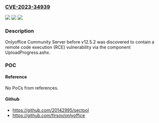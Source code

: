 ### [CVE-2023-34939](https://cve.mitre.org/cgi-bin/cvename.cgi?name=CVE-2023-34939)
![](https://img.shields.io/static/v1?label=Product&message=n%2Fa&color=blue)
![](https://img.shields.io/static/v1?label=Version&message=n%2Fa&color=blue)
![](https://img.shields.io/static/v1?label=Vulnerability&message=n%2Fa&color=brighgreen)

### Description

Onlyoffice Community Server before v12.5.2 was discovered to contain a remote code execution (RCE) vulnerability via the component UploadProgress.ashx.

### POC

#### Reference
No PoCs from references.

#### Github
- https://github.com/20142995/sectool
- https://github.com/firsov/onlyoffice

